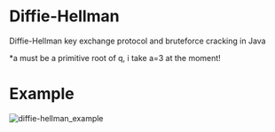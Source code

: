# Diffie-Hellman
Diffie-Hellman key exchange protocol and bruteforce cracking in Java

*a must be a primitive root of q, i take a=3 at the moment!
# Example
![diffie-hellman_example](https://user-images.githubusercontent.com/29511661/48881856-4774c800-ee20-11e8-8bea-211407efa1f2.png)
